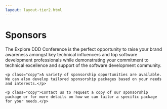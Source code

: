 ```yaml
---
layout: layout-tier2.html
---
```

<div class="container section short sponsors">
	<h1 class="section-header">Sponsors</h1>
	<p class="copy">The Explore DDD Conference is the perfect opportunity to raise your brand awareness amongst key technical influencers and top software development professionals while demonstrating your commitment to technical excellence and support of the software development community.</p>

	<p class="copy">A variety of sponsorship opportunities are available. We can also develop tailored sponsorship packages based on your needs and interests.</p>

	<p class="copy">Contact us to request a copy of our sponsorship package or for more details on how we can tailor a specific package for your needs.</p>
</div>
